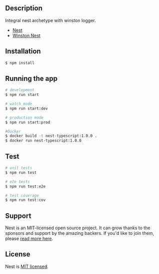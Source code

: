 ## Description

Integral nest archetype with winston logger.

 - [Nest](https://github.com/nestjs/nest)
 - [Winston Nest](https://github.com/gremo/nest-winston)

## Installation

```bash
$ npm install
```

## Running the app

```bash
# development
$ npm run start

# watch mode
$ npm run start:dev

# production mode
$ npm run start:prod

#Docker
$ docker build -t nest-typescript:1.0.0 .
$ docker run nest-typescript:1.0.0
```

## Test

```bash
# unit tests
$ npm run test

# e2e tests
$ npm run test:e2e

# test coverage
$ npm run test:cov
```

## Support

Nest is an MIT-licensed open source project. It can grow thanks to the sponsors and support by the amazing backers. If you'd like to join them, please [read more here](https://docs.nestjs.com/support).

## License

Nest is [MIT licensed](LICENSE).
